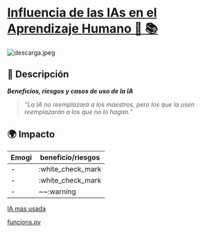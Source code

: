 


# <ins>Influencia de las IAs en el Aprendizaje Humano :robot: :books:<ins>

![descarga.jpeg](descarga.jpeg)



## :book: Descripción  
***Beneficios, riesgos y casos de uso de la IA***
> *“La IA no reemplazará a los maestros, pero los que la usen reemplazarán a los que no lo hagan.”*  

## :earth_africa: Impacto  
  |    Emogi         | beneficio/riesgos         |
| --- | --- |
- |:white_check_mark | Personalización           |
- |:white_check_mark | Accesibilidad             |
- |~~:warning        | Dependencia tecnológica~~ | 

[IA mas usada](https://chatgpt.com)

[funcions.py](funcions.py)